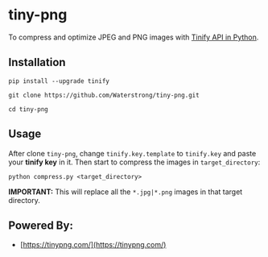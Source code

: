 # tiny-png
To compress and optimize JPEG and PNG images with [Tinify API in Python](https://tinypng.com/developers/reference/python).

## Installation
```
pip install --upgrade tinify

git clone https://github.com/Waterstrong/tiny-png.git

cd tiny-png
```

## Usage

After clone `tiny-png`, change `tinify.key.template` to `tinify.key` and paste your **tinify key** in it. Then start to compress the images in `target_directory`:
```
python compress.py <target_directory>
```

**IMPORTANT:** This will replace all the `*.jpg|*.png` images in that target directory.

## Powered By:
- [https://tinypng.com/](https://tinypng.com/)